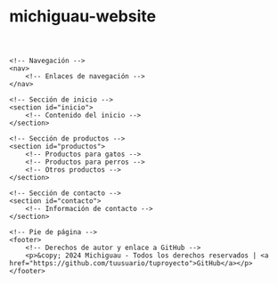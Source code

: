 # michiguau-website
<!DOCTYPE html>
<html lang="es">
<head>
    <meta charset="UTF-8">
    <meta name="viewport" content="width=device-width, initial-scale=1.0">
    <title>Tienda Michiguau</title>
    <style>
        /* Estilos CSS aquí */
    </style>
</head>
<body>
    <!-- Encabezado -->
    <header>
        <!-- Título y subtítulo -->
    </header>
    
    <!-- Navegación -->
    <nav>
        <!-- Enlaces de navegación -->
    </nav>
    
    <!-- Sección de inicio -->
    <section id="inicio">
        <!-- Contenido del inicio -->
    </section>
    
    <!-- Sección de productos -->
    <section id="productos">
        <!-- Productos para gatos -->
        <!-- Productos para perros -->
        <!-- Otros productos -->
    </section>

    <!-- Sección de contacto -->
    <section id="contacto">
        <!-- Información de contacto -->
    </section>
    
    <!-- Pie de página -->
    <footer>
        <!-- Derechos de autor y enlace a GitHub -->
        <p>&copy; 2024 Michiguau - Todos los derechos reservados | <a href="https://github.com/tuusuario/tuproyecto">GitHub</a></p>
    </footer>
</body>
</html>
